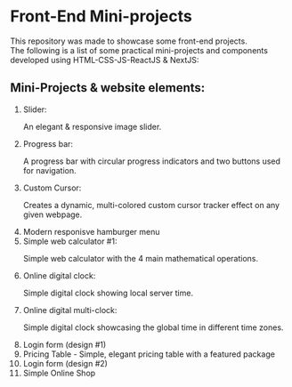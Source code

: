 <h1>Front-End Mini-projects</h1>
This repository was made to showcase some front-end projects.
<br>
The following is a list of some practical mini-projects and components developed using HTML-CSS-JS-ReactJS & NextJS:
<h2>
  Mini-Projects & website elements:
</h2>
  <ol>
    <li>
      Slider: <p>An elegant & responsive image slider.</p>
    </li>
    <li>
      Progress bar: <p>A progress bar with circular progress indicators and two buttons used for navigation.</p>
    </li>
	<li>
      Custom Cursor: <p>Creates a dynamic, multi-colored custom cursor tracker effect on any given webpage.</p>
    </li>
	<li>
      Modern responisve hamburger menu
    </li>
	<li>
      Simple web calculator #1: <p>Simple web calculator with the 4 main mathematical operations.</p>
    </li>
	<li>
      Online digital clock: <p>Simple digital clock showing local server time.</p>
    </li>
	<li>
      Online digital multi-clock: <p>Simple digital clock showcasing the global time in different time zones.</p>
    </li>
	<li>
      Login form (design #1)
    </li>
	<li>
      Pricing Table - Simple, elegant pricing table with a featured package
    </li>
	<li>
      Login form (design #2)
    </li>
	<li>
      Simple Online Shop
    </li>
  </ol>
